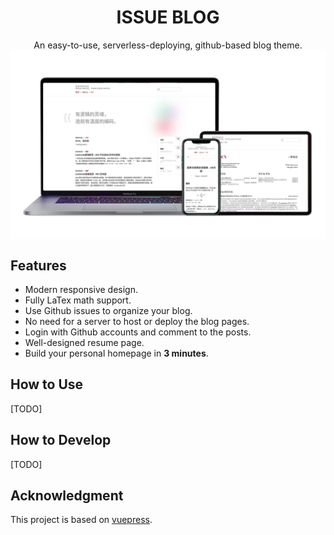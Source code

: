 <h1 align="center">ISSUE BLOG</h1>

<div align="center">
An easy-to-use, serverless-deploying, github-based blog theme.
</div>


<img align="center" src="./img/screenshot.jpg" />

## Features
- Modern responsive design.
- Fully LaTex math support.
- Use Github issues to organize your blog.
- No need for a server to host or deploy the blog pages.
- Login with Github accounts and comment to the posts.
- Well-designed resume page.
- Build your personal homepage in **3 minutes**.

## How to Use
[TODO]

## How to Develop
[TODO]

## Acknowledgment
This project is based on [vuepress](https://vuepress.vuejs.org/).
